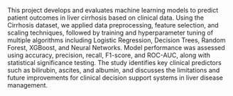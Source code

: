 This project develops and evaluates machine learning models to predict patient outcomes in liver cirrhosis based on clinical data. Using the Cirrhosis dataset, we applied data preprocessing, feature selection, and scaling techniques, followed by training and hyperparameter tuning of multiple algorithms including Logistic Regression, Decision Trees, Random Forest, XGBoost, and Neural Networks. Model performance was assessed using accuracy, precision, recall, F1-score, and ROC-AUC, along with statistical significance testing. The study identifies key clinical predictors such as bilirubin, ascites, and albumin, and discusses the limitations and future improvements for clinical decision support systems in liver disease management.

